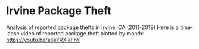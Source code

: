 # Irvine Package Theft
Analysis of reported package thefts in Irvine, CA (2011-2019)
Here is a time-lapse video of reported package theft plotted by month: https://youtu.be/a6sYRXIeFhY
